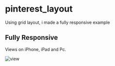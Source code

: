 # pinterest_layout

Using grid layout, i made a fully responsive example

## Fully Responsive

Views on iPhone, iPad and Pc.

![view](https://imgur.com/6fnVMsf.jpg)